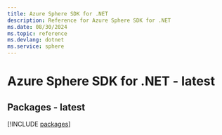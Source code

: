 ```yaml
---
title: Azure Sphere SDK for .NET
description: Reference for Azure Sphere SDK for .NET
ms.date: 08/30/2024
ms.topic: reference
ms.devlang: dotnet
ms.service: sphere
---
```

# Azure Sphere SDK for .NET - latest
## Packages - latest
[!INCLUDE [packages](sphere-index.md)]